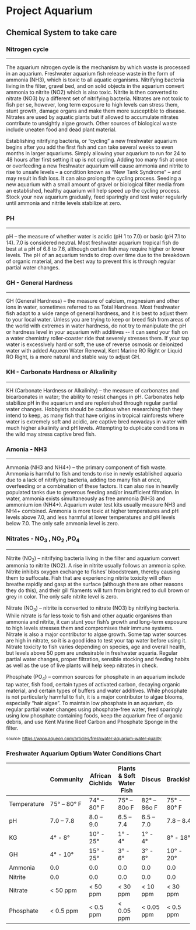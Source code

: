 # Project Aquarium

## Chemical System to take care

### Nitrogen cycle

---
The aquarium nitrogen cycle is the mechanism by which waste is processed in an aquarium. Freshwater aquarium fish release waste in the form of ammonia (NH3), which is toxic to all aquatic organisms. Nitrifying bacteria living in the filter, gravel bed, and on solid objects in the aquarium convert ammonia to nitrite (NO2) which is also toxic. Nitrite is then converted to nitrate (NO3) by a different set of nitrifying bacteria. Nitrates are not toxic to fish per se, however, long term exposure to high levels can stress them, stunt growth, damage organs and make them more susceptible to disease. Nitrates are used by aquatic plants but if allowed to accumulate nitrates contribute to unsightly algae growth. Other sources of biological waste include uneaten food and dead plant material.
 

Establishing nitrifying bacteria, or “cycling” a new freshwater aquarium begins after you add the first fish and can take several weeks to even months in larger aquariums. Simply allowing your aquarium to run for 24 to 48 hours after first setting it up is not cycling. Adding too many fish at once or overfeeding a new freshwater aquarium will cause ammonia and nitrite to rise to unsafe levels – a condition known as “New Tank Syndrome” – and may result in fish loss. It can also prolong the cycling process. Seeding a new aquarium with a small amount of gravel or biological filter media from an established, healthy aquarium will help speed up the cycling process. Stock your new aquarium gradually, feed sparingly and test water regularly until ammonia and nitrite levels stabilize at zero.

### PH

---
pH – the measure of whether water is acidic (pH 1 to 7.0) or basic (pH 7.1 to 14). 7.0 is considered neutral. Most freshwater aquarium tropical fish do best at a pH of 6.8 to 7.6, although certain fish may require higher or lower levels. The pH of an aquarium tends to drop over time due to the breakdown of organic material, and the best way to prevent this is through regular partial water changes.

### GH - General Hardness

---
GH (General Hardness) – the measure of calcium, magnesium and other ions in water, sometimes referred to as Total Hardness. Most freshwater fish adapt to a wide range of general hardness, and it is best to adjust them to your local water. Unless you are trying to keep or breed fish from areas of the world with extremes in water hardness, do not try to manipulate the pH or hardness level in your aquarium with additives -- it can send your fish on a water chemistry roller-coaster ride that severely stresses them. If your tap water is excessively hard or soft, the use of reverse osmosis or deionized water with added Aqueon Water Renewal, Kent Marine RO Right or Liquid RO Right, is a more natural and stable way to adjust GH.

### KH - Carbonate Hardness or Alkalinity

---
KH (Carbonate Hardness or Alkalinity) – the measure of carbonates and bicarbonates in water; the ability to resist changes in pH. Carbonates help stabilize pH in the aquarium and are replenished through regular partial water changes. Hobbyists should be cautious when researching fish they intend to keep, as many fish that have origins in tropical rainforests where water is extremely soft and acidic, are captive bred nowadays in water with much higher alkalinity and pH levels. Attempting to duplicate conditions in the wild may stress captive bred fish.

### Amonia - NH3

---

Ammonia (NH3 and NH4+) – the primary component of fish waste. Ammonia is harmful to fish and tends to rise in newly established aquaria due to a lack of nitrifying bacteria, adding too many fish at once, overfeeding or a combination of these factors. It can also rise in heavily populated tanks due to generous feeding and/or insufficient filtration. In water, ammonia exists simultaneously as free ammonia (NH3) and ammonium ion (NH4+). Aquarium water test kits usually measure NH3 and NH4+ combined. Ammonia is more toxic at higher temperatures and pH levels above 7.0, and less harmful at lower temperatures and pH levels below 7.0. The only safe ammonia level is zero.

### Nitrates - NO<sub>3</sub> , NO<sub>2</sub> ,PO<sub>4</sub>
---
Nitrite (NO<sub>2</sub>) – nitrifying bacteria living in the filter and aquarium convert ammonia to nitrite (NO2). A rise in nitrite usually follows an ammonia spike. Nitrite inhibits oxygen exchange to fishes’ bloodstream, thereby causing them to suffocate. Fish that are experiencing nitrite toxicity will often breathe rapidly and gasp at the surface (although there are other reasons they do this), and their gill filaments will turn from bright red to dull brown or grey in color. The only safe nitrite level is zero.

Nitrate (NO<sub>3</sub>) 
– nitrite is converted to nitrate (NO3) by nitrifying bacteria. While nitrate is far less toxic to fish and other aquatic organisms than ammonia and nitrite, it can stunt your fish’s growth and long-term exposure to high levels stresses them and compromises their immune systems. Nitrate is also a major contributor to algae growth. Some tap water sources are high in nitrate, so it is a good idea to test your tap water before using it. Nitrate toxicity to fish varies depending on species, age and overall health, but levels above 50 ppm are undesirable in freshwater aquaria. Regular partial water changes, proper filtration, sensible stocking and feeding habits as well as the use of live plants will help keep nitrates in check.  

Phosphate (PO<sub>4</sub>) – common sources for phosphate in an aquarium include tap water, fish food, certain types of activated carbon, decaying organic material, and certain types of buffers and water additives. While phosphate is not particularly harmful to fish, it is a major contributor to algae blooms, especially “hair algae”. To maintain low phosphate in an aquarium, do regular partial water changes using phosphate-free water, feed sparingly using low phosphate containing foods, keep the aquarium free of organic debris, and use Kent Marine Reef Carbon and Phosphate Sponge in the filter.

<small>source: https://www.aqueon.com/articles/freshwater-aquarium-water-quality</small>

### Freshwater Aquarium Optium Water Conditions Chart

|   | Community |African Cichlids|Plants & Soft Water Fish|Discus|Brackish|
|---|---|---|---|---|---|
|Temperature|75° – 80° F|74° – 80° F|75° – 80o F|82° – 86o F|75° - 80° F|
|pH|7.0 – 7.8|8.0 – 9.0|6.5 – 7.4|6.5 – 7.0|7.8 – 8.4|
|KG|4° - 8°|10° - 25°|1° - 4°|1° - 4°|8° - 18°|
|GH|4° - 10°|15° - 25°|3° - 6°|3° - 6°|10° - 20°|
|Ammonia|0.0|0.0|0.0|0.0|0.0|
|Nitrite|0.0|0.0|0.0|0.0|0.0|
|Nitrate|< 50 ppm|< 50 ppm|< 30 ppm|< 10 ppm|< 30 ppm|
|Phosphate|< 0.5 ppm|< 0.5 ppm|< 0.05 ppm|< 0.05 ppm|< 0.5 ppm|